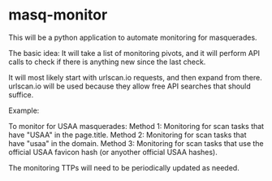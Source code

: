 # masq-monitor
This will be a python application to automate monitoring for masquerades.

The basic idea:
It will take a list of monitoring pivots, and it will perform API calls to check if there is anything new since the last check.

It will most likely start with urlscan.io requests, and then expand from there. urlscan.io will be used because they allow free API searches that should suffice.

Example:

To monitor for USAA masquerades:
Method 1: Monitoring for scan tasks that have "USAA" in the page.title.
Method 2: Monitoring for scan tasks that have "usaa" in the domain.
Method 3: Monitoring for scan tasks that use the official USAA favicon hash (or anyother official USAA hashes).

The monitoring TTPs will need to be periodically updated as needed.
